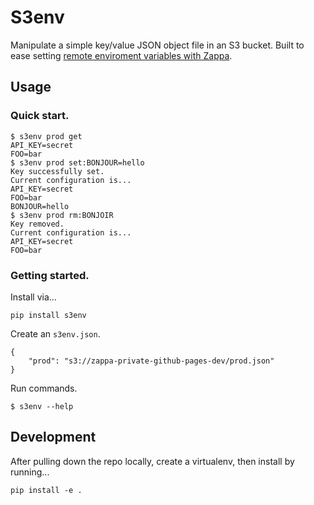# S3env

Manipulate a simple key/value JSON object file in an S3 bucket. Built to ease setting [remote enviroment variables with Zappa](https://github.com/Miserlou/Zappa#remote-environment-variables).

## Usage

### Quick start.
```
$ s3env prod get
API_KEY=secret
FOO=bar
$ s3env prod set:BONJOUR=hello
Key successfully set.
Current configuration is...
API_KEY=secret
FOO=bar
BONJOUR=hello
$ s3env prod rm:BONJOIR
Key removed.
Current configuration is...
API_KEY=secret
FOO=bar
```

### Getting started.

Install via...
```
pip install s3env
```

Create an `s3env.json`.
```
{
    "prod": "s3://zappa-private-github-pages-dev/prod.json"
}
````

Run commands.
```
$ s3env --help
```

## Development

After pulling down the repo locally, create a virtualenv, then install by running...
```
pip install -e .
```